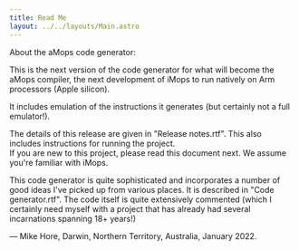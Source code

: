 ```yaml
---
title: Read Me
layout: ../../layouts/Main.astro
---
```


About the aMops code generator:

This is the next version of the code generator for what will become the aMops compiler, the next development of 
iMops to run natively on Arm processors (Apple silicon).

It includes emulation of the instructions it generates (but certainly not a full emulator!).

The details of this release are given in "Release notes.rtf". This also includes instructions for running the project.  
If you are new to this project, please read this document next.  We assume you're familiar with iMops.

This code generator is quite sophisticated and incorporates a number of good ideas I've picked up from various places.  It is 
described in "Code generator.rtf".  The code itself is quite extensively commented (which I certainly need myself with a 
project that has already had several incarnations spanning 18+ years!)  


— Mike Hore,  Darwin, Northern Territory, Australia, January 2022.

